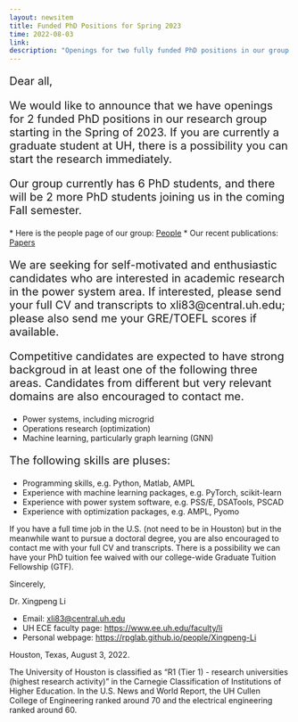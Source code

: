 ```yaml
---
layout: newsitem
title: Funded PhD Positions for Spring 2023
time: 2022-08-03
link: 
description: "Openings for two fully funded PhD positions in our group for Spring 2023: #PowerSystems #Microgrids #Optimization #MachineLearning #GraphLearning #GNN."
---
```


<div class="smallhead" style="font-size:20px;">
<!--      <p style="color:black; font-size:20px;"> -->
      <p>
Dear all,
      </p>
</div>

<div class="smallhead" style="font-size:20px;">
      <p>
We would like to announce that we have openings for 2 funded PhD positions in our research group starting in the Spring of 2023. If you are currently a graduate student at UH, there is a possibility you can start the research immediately. 
      </p>
</div>

<div class="smallhead" style="font-size:20px;">
      <p>
Our group currently has 6 PhD students, and there will be 2 more PhD students joining us in the coming Fall semester.
      </p>
</div>
* Here is the people page of our group: <a href="/people" class="" target="_blank">People</a>
* Our recent publications: <a href="/papers" class="" target="_blank">Papers</a>


<div class="smallhead" style="font-size:20px;">
      <p>
We are seeking for self-motivated and enthusiastic candidates who are interested in academic research in the power system area. If interested, please send your full CV and transcripts to xli83@central.uh.edu; please also send me your GRE/TOEFL scores if available.
      </p>
</div>

<div class="smallhead" style="font-size:20px;">
      <p>
Competitive candidates are expected to have strong backgroud in at least one of the following three areas. Candidates from different but very relevant domains are also encouraged to contact me.
      </p>
</div>

* Power systems, including microgrid
* Operations research (optimization)
* Machine learning, particularly graph learning (GNN)


<div class="smallhead" style="font-size:20px;">
      <p>
The following skills are pluses:
      </p>
</div>

* Programming skills, e.g. Python, Matlab, AMPL
* Experience with machine learning packages, e.g. PyTorch, scikit-learn
* Experience with power system software, e.g. PSS/E, DSATools, PSCAD
* Experience with optimization packages, e.g. AMPL, Pyomo

If you have a full time job in the U.S. (not need to be in Houston) but in the meanwhile want to pursue a doctoral degree, you are also encouraged to contact me with your full CV and transcripts. There is a possibility we can have your PhD tuition fee waived with our college-wide Graduate Tuition Fellowship (GTF).

Sincerely,

Dr. Xingpeng Li
* Email: xli83@central.uh.edu
* UH ECE faculty page: <a href="https://www.ee.uh.edu/faculty/li" class="" target="_blank">https://www.ee.uh.edu/faculty/li
* Personal webpage: <a href="/people/Xingpeng-Li" class="" target="_blank">https://rpglab.github.io/people/Xingpeng-Li

Houston, Texas, August 3, 2022.

The University of Houston is classified as “R1 (Tier 1) - research universities (highest research activity)” in the Carnegie Classification of Institutions of Higher Education. In the U.S. News and World Report, the UH Cullen College of Engineering ranked around 70 and the electrical engineering ranked around 60. 
